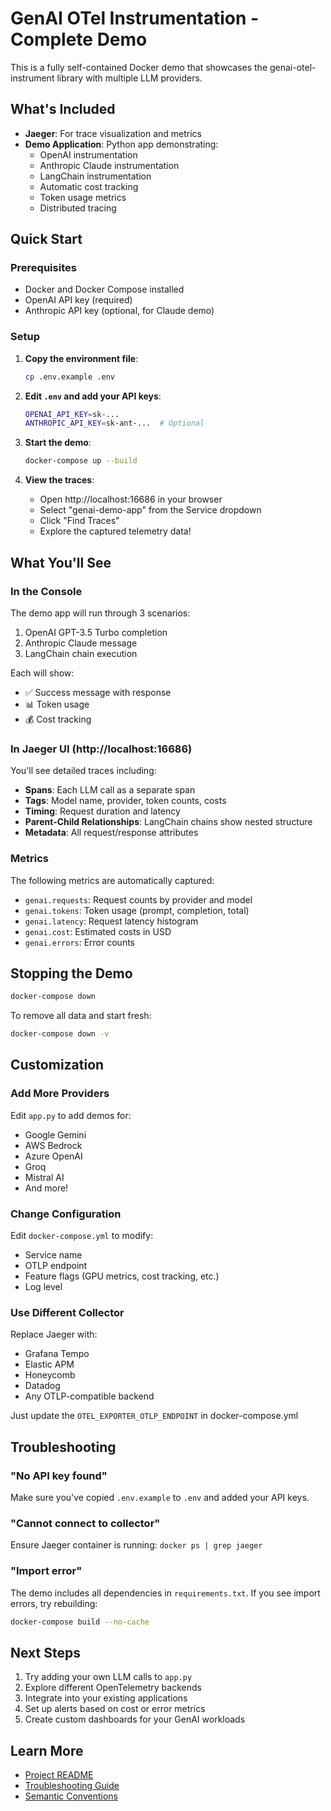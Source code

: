 # GenAI OTel Instrumentation - Complete Demo

This is a fully self-contained Docker demo that showcases the genai-otel-instrument library with multiple LLM providers.

## What's Included

- **Jaeger**: For trace visualization and metrics
- **Demo Application**: Python app demonstrating:
  - OpenAI instrumentation
  - Anthropic Claude instrumentation
  - LangChain instrumentation
  - Automatic cost tracking
  - Token usage metrics
  - Distributed tracing

## Quick Start

### Prerequisites

- Docker and Docker Compose installed
- OpenAI API key (required)
- Anthropic API key (optional, for Claude demo)

### Setup

1. **Copy the environment file**:
   ```bash
   cp .env.example .env
   ```

2. **Edit `.env` and add your API keys**:
   ```bash
   OPENAI_API_KEY=sk-...
   ANTHROPIC_API_KEY=sk-ant-...  # Optional
   ```

3. **Start the demo**:
   ```bash
   docker-compose up --build
   ```

4. **View the traces**:
   - Open http://localhost:16686 in your browser
   - Select "genai-demo-app" from the Service dropdown
   - Click "Find Traces"
   - Explore the captured telemetry data!

## What You'll See

### In the Console

The demo app will run through 3 scenarios:
1. OpenAI GPT-3.5 Turbo completion
2. Anthropic Claude message
3. LangChain chain execution

Each will show:
- ✅ Success message with response
- 📊 Token usage
- 💰 Cost tracking

### In Jaeger UI (http://localhost:16686)

You'll see detailed traces including:
- **Spans**: Each LLM call as a separate span
- **Tags**: Model name, provider, token counts, costs
- **Timing**: Request duration and latency
- **Parent-Child Relationships**: LangChain chains show nested structure
- **Metadata**: All request/response attributes

### Metrics

The following metrics are automatically captured:
- `genai.requests`: Request counts by provider and model
- `genai.tokens`: Token usage (prompt, completion, total)
- `genai.latency`: Request latency histogram
- `genai.cost`: Estimated costs in USD
- `genai.errors`: Error counts

## Stopping the Demo

```bash
docker-compose down
```

To remove all data and start fresh:
```bash
docker-compose down -v
```

## Customization

### Add More Providers

Edit `app.py` to add demos for:
- Google Gemini
- AWS Bedrock
- Azure OpenAI
- Groq
- Mistral AI
- And more!

### Change Configuration

Edit `docker-compose.yml` to modify:
- Service name
- OTLP endpoint
- Feature flags (GPU metrics, cost tracking, etc.)
- Log level

### Use Different Collector

Replace Jaeger with:
- Grafana Tempo
- Elastic APM
- Honeycomb
- Datadog
- Any OTLP-compatible backend

Just update the `OTEL_EXPORTER_OTLP_ENDPOINT` in docker-compose.yml

## Troubleshooting

### "No API key found"
Make sure you've copied `.env.example` to `.env` and added your API keys.

### "Cannot connect to collector"
Ensure Jaeger container is running: `docker ps | grep jaeger`

### "Import error"
The demo includes all dependencies in `requirements.txt`. If you see import errors, try rebuilding:
```bash
docker-compose build --no-cache
```

## Next Steps

1. Try adding your own LLM calls to `app.py`
2. Explore different OpenTelemetry backends
3. Integrate into your existing applications
4. Set up alerts based on cost or error metrics
5. Create custom dashboards for your GenAI workloads

## Learn More

- [Project README](../../README.md)
- [Troubleshooting Guide](../../TROUBLESHOOTING.md)
- [Semantic Conventions](../../OTEL_SEMANTIC_COMPATIBILITY.md)
